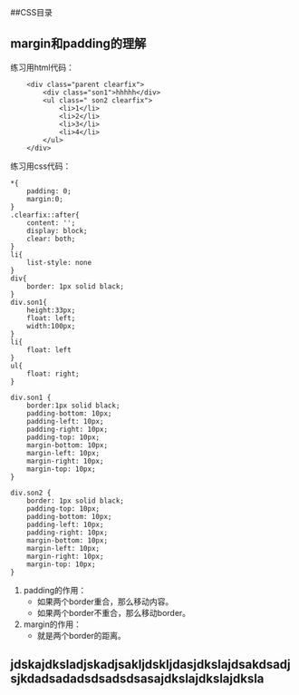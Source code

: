 ##CSS目录











## margin和padding的理解

练习用html代码：

```
    <div class="parent clearfix">
        <div class="son1">hhhhh</div>
        <ul class=" son2 clearfix">
            <li>1</li>
            <li>2</li>
            <li>3</li>
            <li>4</li>
        </ul>
    </div>
```

练习用css代码：

```
*{
    padding: 0;
    margin:0;
}
.clearfix::after{
    content: '';
    display: block;
    clear: both;
}
li{
    list-style: none
}
div{
    border: 1px solid black;
}
div.son1{
    height:33px;
    float: left;
    width:100px;
}
li{
    float: left
}
ul{
    float: right;
}

div.son1 {
	border:1px solid black;
    padding-bottom: 10px;
    padding-left: 10px;
    padding-right: 10px;
    padding-top: 10px;
    margin-bottom: 10px;
    margin-left: 10px;
    margin-right: 10px;
    margin-top: 10px;
}

div.son2 {
    border: 1px solid black;
    padding-top: 10px;
    padding-bottom: 10px;
    padding-left: 10px;
    padding-right: 10px;
    margin-bottom: 10px;
    margin-left: 10px;
    margin-right: 10px;
    margin-top: 10px;
}
```

1. padding的作用：
   - 如果两个border重合，那么移动内容。
   - 如果两个border不重合，那么移动border。
2. margin的作用：
   - 就是两个border的距离。










##  jdskajdksladjskadjsakljdskljdasjdkslajdsakdsadjsjkdadsadadsdsadsdsasajdkslajdkslajdksla